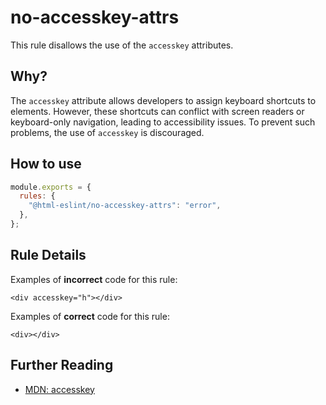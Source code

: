 # no-accesskey-attrs

This rule disallows the use of the `accesskey` attributes.

## Why?

The `accesskey` attribute allows developers to assign keyboard shortcuts to elements.
However, these shortcuts can conflict with screen readers or keyboard-only navigation, leading to accessibility issues.
To prevent such problems, the use of `accesskey` is discouraged.

## How to use

```js,.eslintrc.js
module.exports = {
  rules: {
    "@html-eslint/no-accesskey-attrs": "error",
  },
};
```

## Rule Details

Examples of **incorrect** code for this rule:

```html,incorrect
<div accesskey="h"></div>
```

Examples of **correct** code for this rule:

```html,correct
<div></div>
```

## Further Reading

- [MDN: accesskey](https://developer.mozilla.org/en-US/docs/Web/HTML/Global_attributes/accesskey)
